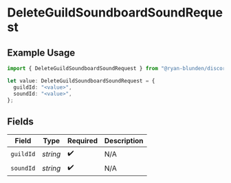 # DeleteGuildSoundboardSoundRequest

## Example Usage

```typescript
import { DeleteGuildSoundboardSoundRequest } from "@ryan-blunden/discord/models/operations";

let value: DeleteGuildSoundboardSoundRequest = {
  guildId: "<value>",
  soundId: "<value>",
};
```

## Fields

| Field              | Type               | Required           | Description        |
| ------------------ | ------------------ | ------------------ | ------------------ |
| `guildId`          | *string*           | :heavy_check_mark: | N/A                |
| `soundId`          | *string*           | :heavy_check_mark: | N/A                |